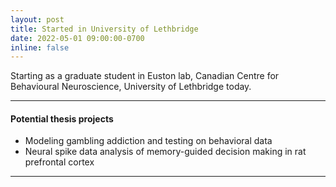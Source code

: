 ```yaml
---
layout: post
title: Started in University of Lethbridge
date: 2022-05-01 09:00:00-0700
inline: false
---
```


Starting as a graduate student in Euston lab, Canadian Centre for Behavioural Neuroscience, University of Lethbridge today.

***

#### Potential thesis projects
<ul>
    <li>Modeling gambling addiction and testing on behavioral data</li>
    <li>Neural spike data analysis of memory-guided decision making in rat prefrontal cortex</li>
</ul>

***
